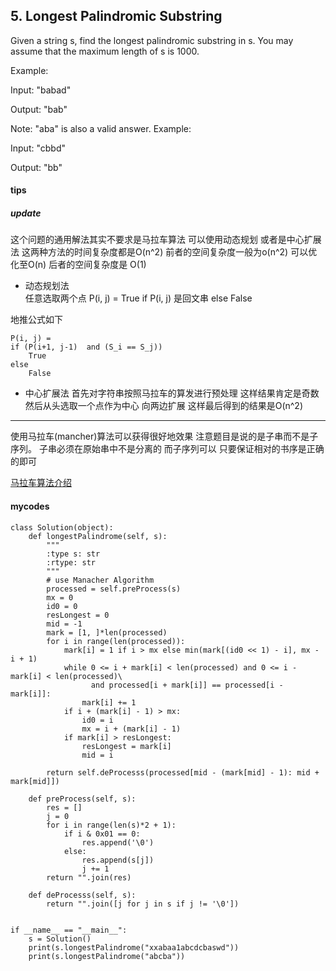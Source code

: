 ## 5. Longest Palindromic Substring

Given a string s, find the longest palindromic substring in s. You may assume that the maximum length of s is 1000.

Example:

Input: "babad"

Output: "bab"

Note: "aba" is also a valid answer.
Example:

Input: "cbbd"

Output: "bb"

#### tips


##### update
这个问题的通用解法其实不要求是马拉车算法 可以使用动态规划 或者是中心扩展法 这两种方法的时间复杂度都是O(n^2) 前者的空间复杂度一般为o(n^2) 可以优化至O(n) 后者的空间复杂度是 O(1)


- 动态规划法   
任意选取两个点
P(i, j) = True if P(i, j) 是回文串 else False

地推公式如下
```
P(i, j) =
if (P(i+1, j-1)  and (S_i == S_j))
    True
else
    False
```

- 中心扩展法
首先对字符串按照马拉车的算发进行预处理 这样结果肯定是奇数
然后从头选取一个点作为中心 向两边扩展 这样最后得到的结果是O(n^2)

--------------------

使用马拉车(mancher)算法可以获得很好地效果
注意题目是说的是子串而不是子序列。 子串必须在原始串中不是分离的 而子序列可以 只要保证相对的书序是正确的即可

[马拉车算法介绍](http://www.cnblogs.com/grandyang/p/4475985.html)



#### mycodes


```
class Solution(object):
    def longestPalindrome(self, s):
        """
        :type s: str
        :rtype: str
        """
        # use Manacher Algorithm
        processed = self.preProcess(s)
        mx = 0
        id0 = 0
        resLongest = 0
        mid = -1
        mark = [1, ]*len(processed)
        for i in range(len(processed)):
            mark[i] = 1 if i > mx else min(mark[(id0 << 1) - i], mx - i + 1)
            while 0 <= i + mark[i] < len(processed) and 0 <= i - mark[i] < len(processed)\
                  and processed[i + mark[i]] == processed[i - mark[i]]:
                mark[i] += 1
            if i + (mark[i] - 1) > mx:
                id0 = i
                mx = i + (mark[i] - 1)
            if mark[i] > resLongest:
                resLongest = mark[i]
                mid = i

        return self.deProcesss(processed[mid - (mark[mid] - 1): mid + mark[mid]])

    def preProcess(self, s):
        res = []
        j = 0
        for i in range(len(s)*2 + 1):
            if i & 0x01 == 0:
                res.append('\0')
            else:
                res.append(s[j])
                j += 1
        return "".join(res)

    def deProcesss(self, s):
        return "".join([j for j in s if j != '\0'])


if __name__ == "__main__":
    s = Solution()
    print(s.longestPalindrome("xxabaa1abcdcbaswd"))
    print(s.longestPalindrome("abcba"))
```
